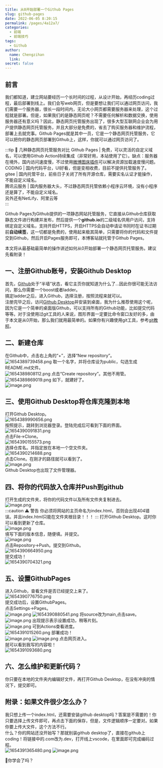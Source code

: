 ```yaml
---
title: 从0开始部署一个Github Pages
slug: github-pages
date: 2022-06-05 8:20:15
permalink: /pages/4a12a7/
categories:
  - 前端
  - 前端技巧
tags:
  - Github
author: 
  name: Chengzihan
  link: 
secret: false
---
```

## 前言

我们都知道，建立网站要经历一个长时间的过程，从设计开始，再经历coding过程，最后部署到线上。我们会写web网页，但是要想让我们可以通过网页访问，我们需要一个服务器，很长一段时间内，无论大小网页都需要服务器来处理，这个过程就是部署。但是，如果我们的是静态网页呢？不需要任何解析和数据交换，使用服务器还有意义吗？因此，静态网页托管服务出现了，很多大型互联网企业会为用户提供静态网页托管服务，并且大部分是免费的，省去了购买服务器和维护流程，部署上去就完事。Github Pages就是其中一员，它是一个静态网页托管服务，它可以把你的静态网页部署到Github上，这样，你就可以通过网页访问了。

:::tip 🔔 几种静态网页托管服务对比
Github Pages | 免费，可以灵活的自定义域名，可以使用Github Action持续集成（非常好用，本站使用了它）。缺点：服务器在境外，国内访问速度慢，不过使用[微博图床插件](https://chrome.google.com/webstore/detail/%E5%BE%AE%E5%8D%9A%E5%9B%BE%E5%BA%8A/pinjkilghdfhnkibhcangnpmcpdpmehk)可以解决资源加载速度慢问题。  
CODING | 国内代码平台，UI好看，但是变相收费，目前不提供托管服务了。  
gitee  | 国内托管平台，前些日子关闭了所有开源仓库，需要实名认证才能操作，不能自定义域名。  
腾讯云服务 | 国内服务器大头，不过静态网页托管依赖小程序云环境，没有小程序还是算了，不能自定义域名。  
另外还有NetLify、阿里云等  
:::

Github Pages为Github提供的一项静态网站托管服务，它直接从Github仓库获取静态文件进行构建并发布，然后提供一个**github.io**的二级域名供用户访问，支持绑定自定义域名，支持开启HTTPS，开启HTTPS会自动申请证书同时在证书过期前**自动续签**，这一切都是免费的，使用起来极其简单，只需要将你的代码和文件提交到Github，然后开启Pages服务即可，本博客站就托管于Github Pages。  

本文将从最基础最简单的操作讲述如何从0开始部署一个静态网页托管服务。建议先看附录！  

## 一、注册Github账号，安装Github Desktop

首先，[Github](https://github.com)处于“半墙”状态，看它主页你就知道为什么了...因此你很可能无法访问，那么你需要一个boost或者ladder。  
搞定ladder之后，进入Github，选择注册，按照流程来就可以。  
注册完毕之后，访问[Github Desktop](https://desktop.github.com/)并安装到桌面，我为什么推荐使用这个呢，因为它是一个简单的桌面版Github，可以支持所有的Github功能，比如提交代码等等。对于没使用过git工具的人来说，图形界面一定要比命令窗口友好的多，由于本文是从0开始，那么我们就用最简单的。如果你有兴趣使用git工具，参考[git教程](https://zhuanlan.zhihu.com/p/30044692)。  

## 二、新建仓库

在Github中，点击右上角的“+”，选择“New repository”。  
![1654389739458.png](https://jetzihan-img.oss-cn-beijing.aliyuncs.com/blog/img/006SHRs9gy1h2x2pbb2wgj31ha0o44f4.jpg)
取一个名字，并将仓库设为public，勾选生成README.md文件。  
![1654389808112.png](https://jetzihan-img.oss-cn-beijing.aliyuncs.com/blog/img/006SHRs9gy1h2x2qgjiohj31b00oxakn.jpg)
点击“Create repository”。其他不用管。  
![1654389869019.png](https://jetzihan-img.oss-cn-beijing.aliyuncs.com/blog/img/006SHRs9gy1h2x2riszgnj311g0l6tg2.jpg)
如下，就建好了。  
![image.png](https://jetzihan-img.oss-cn-beijing.aliyuncs.com/blog/img/006SHRs9gy1h2x2s7afw3j31h30nf7e8.jpg)

## 三、使用Github Desktop将仓库克隆到本地

打开Github Desktop。  
![1654389990656.png](https://jetzihan-img.oss-cn-beijing.aliyuncs.com/blog/img/006SHRs9gy1h2x2tlkycoj30g10d040q.jpg)  
按照提示，跳转到浏览器登录。登陆完成后可看到下面的界面。  
![1654390091831.png](https://jetzihan-img.oss-cn-beijing.aliyuncs.com/blog/img/006SHRs9gy1h2x2vdlne6j31hc0srtj0.jpg)  
点击File->Clone。  
![1654390155573.png](https://jetzihan-img.oss-cn-beijing.aliyuncs.com/blog/img/006SHRs9gy1h2x2wgooi7j30uj0fswj1.jpg)  
选择仓库名。并指定放在本地一个空文件夹。  
![1654390214688.png](https://jetzihan-img.oss-cn-beijing.aliyuncs.com/blog/img/006SHRs9gy1h2x2xho22rj30xj0m078z.jpg)  
点击Clone。在刚才的路径就可以看到了。  
![image.png](https://jetzihan-img.oss-cn-beijing.aliyuncs.com/blog/img/006SHRs9gy1h2x2y6rvmij30t60fc0x4.jpg)  
Github Desktop也出现了文件管理器。  

## 四、将你的代码放入仓库并Push到github

打开生成的文件夹，将你的代码文件以及所有文件夹复制进去。  
![image.png](https://jetzihan-img.oss-cn-beijing.aliyuncs.com/blog/img/006SHRs9gy1h2x30ueui2j30rs0guq7q.jpg)  
:::caution ⚠ 警告
你必须将网站的主页命名为index.html，否则会出现404错误。并且index.html只能在文件夹根目录！！！
:::
打开Github Desktop。这时你可以看到更新了仓库。  
![image.png](https://jetzihan-img.oss-cn-beijing.aliyuncs.com/blog/img/006SHRs9gy1h2x32q42bxj31hc0stqa3.jpg)  
填写下面的版本信息，随便填。并提交。  
![image.png](https://jetzihan-img.oss-cn-beijing.aliyuncs.com/blog/img/006SHRs9gy1h2x33sn51kj315p0qy7ai.jpg)  
点击Repository->Push。提交到Github。  
![1654390664950.png](https://jetzihan-img.oss-cn-beijing.aliyuncs.com/blog/img/006SHRs9gy1h2x35a82egj30rh0at0wl.jpg)  
提交成功！  
![1654390704321.png](https://jetzihan-img.oss-cn-beijing.aliyuncs.com/blog/img/006SHRs9gy1h2x35zpnbgj30v508uae0.jpg)

## 五、设置GithubPages

进入Github，查看文件是否已经提交上来了。  
![1654390776750.png](https://jetzihan-img.oss-cn-beijing.aliyuncs.com/blog/img/006SHRs9gy1h2x378n0noj31gt0nck2r.jpg)  
提交成功后，设置GithubPages。  
点击Settings->Pages。  
![image.png](https://jetzihan-img.oss-cn-beijing.aliyuncs.com/blog/img/006SHRs9gy1h2x38hyviaj31450fpwln.jpg)
![1654390880541.png](https://jetzihan-img.oss-cn-beijing.aliyuncs.com/blog/img/006SHRs9gy1h2x3911cj7j31cb0n9k1o.jpg)
将source改为main,点击save。  
![image.png](https://jetzihan-img.oss-cn-beijing.aliyuncs.com/blog/img/006SHRs9gy1h2x3a6ji51j311n0dmjwz.jpg)
出现提示表示设置成功，稍等片刻。  
![image.png](https://jetzihan-img.oss-cn-beijing.aliyuncs.com/blog/img/006SHRs9gy1h2x3akibghj311n0k7jz7.jpg)
可到Actions查看进度。  
![1654391015260.png](https://jetzihan-img.oss-cn-beijing.aliyuncs.com/blog/img/006SHRs9gy1h2x3bd1ykxj31gw0kn130.jpg)
部署成功！  
![image.png](https://jetzihan-img.oss-cn-beijing.aliyuncs.com/blog/img/006SHRs9gy1h2x3brh6ghj315f0k144z.jpg)
![image.png](https://jetzihan-img.oss-cn-beijing.aliyuncs.com/blog/img/006SHRs9gy1h2x3c561tyj31350boq6x.jpg)
点击网页进入。  
就可以看到我写的内容啦！  
![1654391093680.png](https://jetzihan-img.oss-cn-beijing.aliyuncs.com/blog/img/006SHRs9gy1h2x3cq0jj1j31d10i4dkn.jpg)

## 六、怎么维护和更新代码？

你只要在本地的文件夹内编辑好文件，再打开Github Desktop，在没有冲突的情况下，提交即可。  

## 附录：如果文件很少怎么办？

我只想上传一个index.htnl，还需要安装github desktop吗？答案是不需要的！你只要选择上传文件即可，再点击下面的保存，但是，文件逻辑顺序一定要对。如果你要上传大文件，这个方法不行。  
什么？你的网站还没开始写？那就别装github desktop了，直接在github上coding！将链接中的.com改为.dev，打开线上vscode，在里面即可完成编码过程。  
![1654391365480.png](https://jetzihan-img.oss-cn-beijing.aliyuncs.com/blog/img/006SHRs9gy1h2x3hfqm5nj317q03hn0o.jpg)
![image.png](https://jetzihan-img.oss-cn-beijing.aliyuncs.com/blog/img/006SHRs9gy1h2x3j9m3pij31hc0shgy1.jpg)

👀你学会了吗？  
